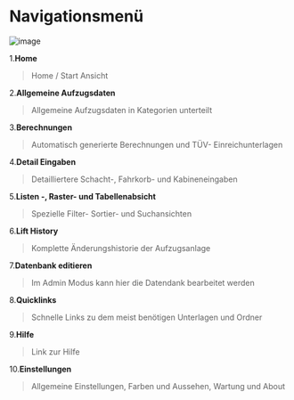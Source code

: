# Navigationsmenü

![image](HelpImages/image41.png)  

1.**Home**

> Home / Start Ansicht

2.**Allgemeine Aufzugsdaten**

> Allgemeine Aufzugsdaten in Kategorien unterteilt

3.**Berechnungen**

> Automatisch generierte Berechnungen und TÜV- Einreichunterlagen

4.**Detail Eingaben**

> Detailliertere Schacht-, Fahrkorb- und Kabineneingaben

5.**Listen -, Raster- und Tabellenabsicht**

> Spezielle Filter- Sortier- und Suchansichten

6.**Lift History**

> Komplette Änderungshistorie der Aufzugsanlage

7.**Datenbank editieren**

> Im Admin Modus kann hier die Datendank bearbeitet werden

8.**Quicklinks**

> Schnelle Links zu dem meist benötigen Unterlagen und Ordner

9.**Hilfe**

> Link zur Hilfe

10.**Einstellungen**

> Allgemeine Einstellungen, Farben und Aussehen, Wartung und About

